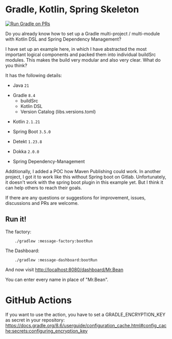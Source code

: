 # Gradle, Kotlin, Spring Skeleton
[![Run Gradle on PRs](https://github.com/mrclrchtr/gradle-kotlin-spring/actions/workflows/gradle-build-pr.yml/badge.svg)](https://github.com/mrclrchtr/gradle-kotlin-spring/actions/workflows/gradle-build-pr.yml)

Do you already know how to set up a Gradle multi-project / multi-module with Kotlin DSL and Spring Dependency
Management?

I have set up an example here, in which I have abstracted the most important logical components and packed them into
individual buildSrc modules. This makes the build very modular and also very clear. What do you think?

It has the following details:
- Java `21`
<!-- renovate: datasource=gradle-version depName=gradle -->
- Gradle `8.4`
  - buildSrc
  - Kotlin DSL
  - Version Catalog (libs.versions.toml)
<!-- renovate: datasource=maven depName=org.jetbrains.kotlin:kotlin-gradle-plugin -->
- Kotlin `2.1.21`
<!-- renovate: datasource=maven depName=org.springframework.boot:spring-boot-gradle-plugin -->
- Spring Boot `3.5.0`
<!-- renovate: datasource=maven depName=io.gitlab.arturbosch.detekt:detekt-gradle-plugin -->
- Detekt `1.23.8`
<!-- renovate: datasource=maven depName=org.jetbrains.dokka:dokka-gradle-plugin -->
- Dokka `2.0.0`
<!-- formatting comment -->
- Spring Dependency-Management

Additionally, I added a POC how Maven Publishing could work. In another project, I got it to work like this without
Spring boot on Gitlab. Unfortunately, it doesn't work with the spring boot plugin in this example yet. But I think it can
help others to reach their goals.

If there are any questions or suggestions for improvement, issues, discussions and PRs are welcome.

## Run it!

The factory:
```shell
    ./gradlew :message-factory:bootRun
```

The Dashboard:
```shell
    ./gradlew :message-dashboard:bootRun
```

And now visit <http://localhost:8080/dashboard/Mr.Bean>

You can enter every name in place of "Mr.Bean".

# GitHub Actions

If you want to use the action, you have to set a GRADLE_ENCRYPTION_KEY as secret in your repository:
https://docs.gradle.org/8.6/userguide/configuration_cache.html#config_cache:secrets:configuring_encryption_key
